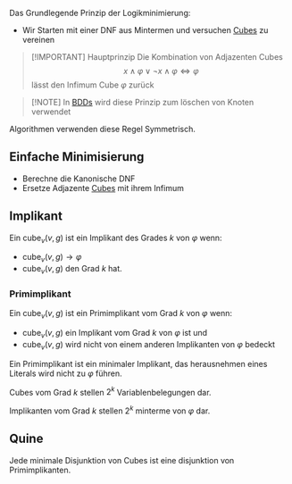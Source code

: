 
Das Grundlegende Prinzip der Logikminimierung:
- Wir Starten mit einer DNF aus Mintermen und versuchen [Cubes](Cubes.md) zu vereinen


>[!IMPORTANT] Hauptprinzip
> Die Kombination von Adjazenten Cubes
> $$x\land \varphi \lor \neg x \land \varphi \iff \varphi$$
> lässt den Infimum Cube $\varphi$ zurück

>[!NOTE] In [BDDs](Binary%20Decision%20Diagramms.md) wird diese Prinzip zum löschen von Knoten verwendet

Algorithmen verwenden diese Regel Symmetrisch.

## Einfache Minimisierung

- Berechne die Kanonische DNF
- Ersetze Adjazente [Cubes](Cubes.md) mit ihrem Infimum


## Implikant

Ein $\text{cube}_v(v, g)$ ist ein Implikant des Grades $k$ von $\varphi$ wenn:
- $\text{cube}_v(v, g) \to \varphi$ 
- $\text{cube}_v(v, g)$ den Grad $k$ hat.

### Primimplikant

Ein $\text{cube}_{v}(v, g)$ ist ein Primimplikant vom Grad $k$ von $\varphi$ wenn:
- $\text{cube}_v(v,g)$ ein Implikant vom Grad $k$ von $\varphi$ ist und
- $\text{cube}_v(v, g)$ wird nicht von einem anderen Implikanten von $\varphi$ bedeckt

Ein Primimplikant ist ein minimaler Implikant, das herausnehmen eines Literals wird nicht zu $\varphi$ führen.

Cubes vom Grad $k$ stellen $2^k$ Variablenbelegungen dar.

Implikanten vom Grad $k$ stellen $2^k$ minterme von $\varphi$ dar.

## Quine

Jede minimale Disjunktion von Cubes ist eine disjunktion von Primimplikanten.


